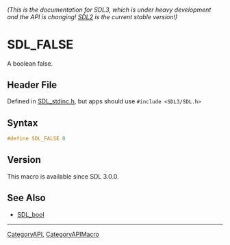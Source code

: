 ###### (This is the documentation for SDL3, which is under heavy development and the API is changing! [SDL2](https://wiki.libsdl.org/SDL2/) is the current stable version!)
# SDL_FALSE

A boolean false.

## Header File

Defined in [SDL_stdinc.h](https://github.com/libsdl-org/SDL/blob/main/include/SDL3/SDL_stdinc.h), but apps should use `#include <SDL3/SDL.h>`

## Syntax

```c
#define SDL_FALSE 0
```

## Version

This macro is available since SDL 3.0.0.

## See Also

* [SDL_bool](SDL_bool)

----
[CategoryAPI](CategoryAPI), [CategoryAPIMacro](CategoryAPIMacro)

